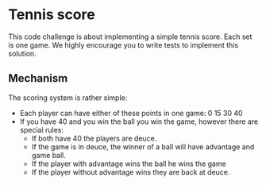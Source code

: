 # Tennis score

This code challenge is about implementing a simple tennis score. Each set is one game.
We highly encourage you to write tests to implement this solution.

## Mechanism
The scoring system is rather simple:

- Each player can have either of these points in one game: 0 15 30 40
- If you have 40 and you win the ball you win the game, however there are special rules:
  - If both have 40 the players are deuce.
  - If the game is in deuce, the winner of a ball will have advantage and game ball.
  - If the player with advantage wins the ball he wins the game
  - If the player without advantage wins they are back at deuce.
